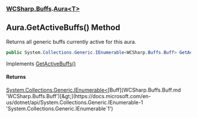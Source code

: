 ### [WCSharp.Buffs](WCSharp.Buffs.md 'WCSharp.Buffs').[Aura&lt;T&gt;](WCSharp.Buffs.Aura_T_.md 'WCSharp.Buffs.Aura<T>')

## Aura<T>.GetActiveBuffs() Method

Returns all generic buffs currently active for this aura.

```csharp
public System.Collections.Generic.IEnumerable<WCSharp.Buffs.Buff> GetActiveBuffs();
```

Implements [GetActiveBuffs()](WCSharp.Buffs.IAura.GetActiveBuffs().md 'WCSharp.Buffs.IAura.GetActiveBuffs()')

#### Returns
[System.Collections.Generic.IEnumerable&lt;](https://docs.microsoft.com/en-us/dotnet/api/System.Collections.Generic.IEnumerable-1 'System.Collections.Generic.IEnumerable`1')[Buff](WCSharp.Buffs.Buff.md 'WCSharp.Buffs.Buff')[&gt;](https://docs.microsoft.com/en-us/dotnet/api/System.Collections.Generic.IEnumerable-1 'System.Collections.Generic.IEnumerable`1')